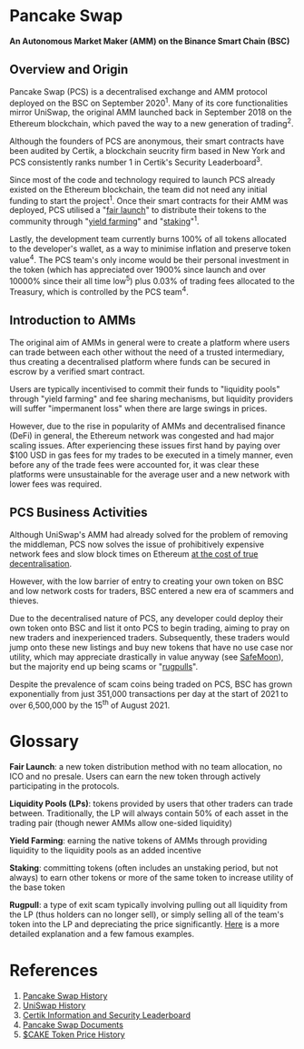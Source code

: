 # Pancake Swap
**An Autonomous Market Maker (AMM) on the Binance Smart Chain (BSC)**

## Overview and Origin
Pancake Swap (PCS) is a decentralised exchange and AMM protocol deployed on the BSC on September 2020<sup>1</sup>. Many of its core functionalities mirror UniSwap, the original AMM launched back in September 2018 on the Ethereum blockchain, which paved the way to a new generation of trading<sup>2</sup>. 

Although the founders of PCS are anonymous, their smart contracts have been audited by Certik, a blockchain seucrity firm based in New York and PCS consistently ranks number 1 in Certik's Security Leaderboard<sup>3</sup>. 

Since most of the code and technology required to launch PCS already existed on the Ethereum blockchain, the team did not need any initial funding to start the project<sup>1</sup>. Once their smart contracts for their AMM was deployed, PCS utilised a "[fair launch](#1)" to distribute their tokens to the community through "[yield farming](#2)" and "[staking](3)"<sup>1</sup>. 

Lastly, the development team currently burns 100% of all tokens allocated to the developer's wallet, as a way to minimise inflation and preserve token value<sup>4</sup>. The PCS team's only income would be their personal investment in the token (which has appreciated over 1900% since launch and over 10000% since their all time low<sup>5</sup>) plus 0.03% of trading fees allocated to the Treasury, which is controlled by the PCS team<sup>4</sup>. 

## Introduction to AMMs

The original aim of AMMs in general were to create a platform where users can trade between each other without the need of a trusted intermediary, thus creating a decentralised platform where funds can be secured in escrow by a verified smart contract. 

Users are typically incentivised to commit their funds to "liquidity pools" through "yield farming" and fee sharing mechanisms, but liquidity providers will suffer "impermanent loss" when there are large swings in prices. 

 However, due to the rise in popularity of AMMs and decentralised finance (DeFi) in general, the Ethereum network was congested and had major scaling issues. After experiencing these issues first hand by paying over $100 USD in gas fees for my trades to be executed in a timely manner, even before any of the trade fees were accounted for, it was clear these platforms were unsustainable for the average user and a new network with lower fees was required. 

## PCS Business Activities
Although UniSwap's AMM had already solved for the problem of removing the middleman, PCS now solves the issue of prohibitively expensive network fees and slow block times on Ethereum [at the cost of true decentralisation](https://www.financemagnates.com/cryptocurrency/news/is-the-binance-smart-chain-centralized-messari-researchers-raise-concerns/). 

However, with the low barrier of entry to creating your own token on BSC and low network costs for traders, BSC entered a new era of scammers and thieves. 

Due to the decentralised nature of PCS, any developer could deploy their own token onto BSC and list it onto PCS to begin trading, aiming to pray on new traders and inexperienced traders. Subsequently, these traders would jump onto these new listings and buy new tokens that have no use case nor utility, which may appreciate drastically in value anyway (see [SafeMoon](https://coinmarketcap.com/currencies/safemoon/)), but the majority end up being scams or "[rugpulls](#5)". 

Despite the prevalence of scam coins being traded on PCS, BSC has grown exponentially from just 351,000 transactions per day at the start of 2021 to over 6,500,000 by the 15<sup>th</sup> of August 2021. 

# Glossary
<a name="1"></a> **Fair Launch**: a new token distribution method with no team allocation, no ICO and no presale. Users can earn the new token through actively participating in the protocols. 

<a name="4"></a> **Liquidity Pools (LPs)**: tokens provided by users that other traders can trade between. Traditionally, the LP will always contain 50% of each asset in the trading pair (though newer AMMs allow one-sided liquidity)

<a name="2"></a> **Yield Farming**: earning the native tokens of AMMs through providing liquidity to the liquidity pools as an added incentive


<a name="3"></a> **Staking**: committing tokens (often includes an unstaking period, but not always) to earn other tokens or more of the same token to increase utility of the base token

<a name="3"></a> **Rugpull**: a type of exit scam typically involving pulling out all liquidity from the LP (thus holders can no longer sell), or simply selling all of the team's token into the LP and depreciating the price significantly. [Here](https://www.cylynx.io/blog/the-rise-of-cryptocurrency-exit-scams-and-defi-rug-pulls/) is a more detailed explanation and a few famous examples. 




# References
1) [Pancake Swap History](https://messari.io/asset/pancakeswap/profile)
2) [UniSwap History](https://messari.io/asset/uniswap/profile#:~:text=Uniswap%20was%20born%20out%20of,idea%20into%20a%20functional%20product.)
3) [Certik Information and Security Leaderboard](https://www.certik.org/)
4) [Pancake Swap Documents](https://docs.pancakeswap.finance/)
5) [$CAKE Token Price History](https://coinmarketcap.com/currencies/pancakeswap/)